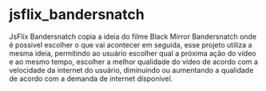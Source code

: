 # jsflix_bandersnatch
JsFlix Bandersnatch  copia a ideia do filme Black Mirror Bandersnatch onde é possivel escolher o que vai acontecer em seguida, esse projeto utiliza a mesma ideia, permitindo ao usuário escolher qual a próxima ação do vídeo e ao mesmo tempo, escolher a melhor qualidade do vídeo de acordo com a velocidade da internet do usuário, diminuindo ou aumentando a qualidade de acordo com a demanda de internet dísponivel.
